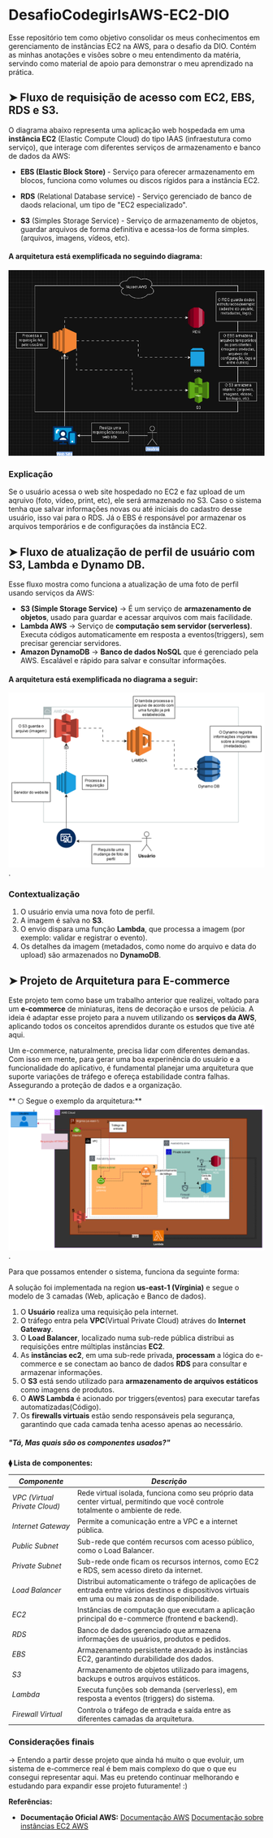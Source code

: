 # DesafioCodegirlsAWS-EC2-DIO
Esse repositório tem como objetivo consolidar os meus conhecimentos em gerenciamento de instâncias EC2 na AWS, para o desafio da DIO. Contém as minhas anotações e visões sobre o meu entendimento da matéria, servindo como material de apoio para demonstrar o meu aprendizado na prática.

## ➤ Fluxo de requisição de acesso com EC2, EBS, RDS e S3.

 O diagrama abaixo representa uma aplicação web hospedada em uma **instância EC2** (Elastic Compute Cloud) do tipo IAAS (infraestutura como serviço), que interage com diferentes serviços de armazenamento e banco de dados da AWS:
 
 - **EBS (Elastic Block Store)** - Serviço para oferecer armazenamento em blocos, funciona como volumes ou discos rígidos para a instância EC2.

- **RDS** (Relational Database service) - Serviço gerenciado de banco de daods relacional, um tipo de "EC2 especializado".

- **S3** (Simples Storage Service) - Serviço de armazenamento de objetos, guardar arquivos de forma definitiva e acessa-los de forma simples.(arquivos, imagens, vídeos, etc). 

#### A arquitetura está exemplificada no seguindo diagrama:
![Diagrama EC2](images/Diagrama-ec2.png)

 ### Explicação
   Se o usuário acessa o web site hospedado no EC2 e faz upload de um aqruivo (foto, vídeo, print, etc), ele será armazenado no S3. Caso o sistema tenha que salvar informações novas ou até iniciais do cadastro desse usuário, isso vai para o RDS. Já o EBS é responsável por armazenar os arquivos temporários e de configurações da instância EC2.


## ➤ Fluxo de atualização de perfil de usuário com S3, Lambda e Dynamo DB. 
Esse fluxo mostra como funciona a atualização de uma foto de perfil usando serviços da AWS:  

- **S3 (Simple Storage Service)** → É um serviço de **armazenamento de objetos**, usado para guardar e acessar arquivos com mais facilidade. 
- **Lambda AWS** → Serviço de **computação sem servidor (serverless)**. Executa códigos automaticamente em resposta a eventos(triggers), sem precisar gerenciar servidores.  
- **Amazon DynamoDB** → **Banco de dados NoSQL** que é gerenciado pela AWS. Escalável e rápido para salvar e consultar informações.  

#### A arquitetura está exemplificada no diagrama a seguir: 

 ![Diagrama S3](images/Diagrama-s3.png).

  ### Contextualização 
 1. O usuário envia uma nova foto de perfil.  
 2. A imagem é salva no **S3**.  
 3. O envio dispara uma função **Lambda**, que processa a imagem (por exemplo: validar e registrar o evento).  
 4. Os detalhes da imagem (metadados, como nome do arquivo e data do upload) são armazenados no **DynamoDB**. 

 ## ➤ Projeto de Arquitetura para E-commerce

Este projeto tem como base um trabalho anterior que realizei, voltado para um **e-commerce** de miniaturas, itens de decoração e ursos de pelúcia. A ideia é adaptar esse projeto para a nuvem utilizando os **serviços da AWS**, aplicando todos os conceitos aprendidos durante os estudos que tive até aqui.

Um e-commerce, naturalmente, precisa lidar com diferentes demandas. Com isso em mente, para gerar uma boa experinência do usuário e a funcionalidade do aplicativo, é fundamental planejar uma arquitetura que suporte variações de tráfego e ofereça estabilidade contra falhas. Assegurando a proteção de dados e a organização.

** ⬡ Segue o exemplo da arquitetura:**
![Diagrama de arquitetura E-commerce](images/ProjetoGeral.png). 

Para que possamos entender o sistema, funciona da seguinte forma:

A solução  foi implementada na region **us-east-1 (Vírginia)** e segue o modelo de 3 camadas (Web, aplicação e Banco de dados).
   1. O **Usuário** realiza uma requisição pela internet.
   2. O tráfego entra pela **VPC**(Virtual Private Cloud) atráves do **Internet Gateway**.
   3. O **Load Balancer**, localizado numa sub-rede pública distribui as requisições entre múltiplas instâncias **EC2**.
   4. As **instâncias ec2**, em uma sub-rede privada, **processam** a lógica do e-commerce e se conectam ao banco de dados **RDS** para consultar e armazenar informações.
   5. O **S3** está sendo utilizado para **armazenamento de arquivos estáticos** como imagens de produtos.
   6. O **AWS Lambda** é acionado por triggers(eventos) para executar tarefas automatizadas(Código).
   7. Os **firewalls virtuais** estão sendo responsáveis pela segurança, garantindo que cada camada tenha acesso apenas ao necessário.

##### *"Tá, Mas quais são os componentes usados?"*
   **⧫ Lista de componentes:**
   
| *Componente* | *Descrição* |
|-----------------|----------------|
| *VPC (Virtual Private Cloud)* | Rede virtual isolada, funciona como seu próprio data center virtual, permitindo que você controle totalmente o ambiente de rede. |
| *Internet Gateway* | Permite a comunicação entre a VPC e a internet pública. |
| *Public Subnet* | Sub-rede que contém recursos com acesso público, como o Load Balancer. |
| *Private Subnet* | Sub-rede onde ficam os recursos internos, como EC2 e RDS, sem acesso direto da internet. |
| *Load Balancer* | Distribui automaticamente o tráfego de aplicações de entrada entre vários destinos e dispositivos virtuais em uma ou mais zonas de disponibilidade.  |
| *EC2* | Instâncias de computação que executam a aplicação principal do e-commerce (frontend e backend). |
| *RDS* | Banco de dados gerenciado que armazena informações de usuários, produtos e pedidos. |
| *EBS* | Armazenamento persistente anexado às instâncias EC2, garantindo durabilidade dos dados. |
| *S3* | Armazenamento de objetos utilizado para imagens, backups e outros arquivos estáticos. |
| *Lambda* | Executa funções sob demanda (serverless), em resposta a eventos (triggers) do sistema. |
| *Firewall Virtual* | Controla o tráfego de entrada e saída entre as diferentes camadas da arquitetura. |

### Considerações finais
 → Entendo a partir desse projeto que ainda há muito o que evoluir, um sistema de e-commerce real é bem mais complexo do que o que eu consegui representar aqui. Mas eu pretendo continuar melhorando e estudando para expandir esse projeto futuramente! :)

**Referências:**
- **Documentação Oficial AWS:**
[Documentação AWS](https://aws.amazon.com/pt/elasticloadbalancing/)
[Documentação sobre instâncias EC2 AWS](https://docs.aws.amazon.com/pt_br/toolkit-for-visual-studio/latest/user-guide/tkv-ec2-ami.html)

